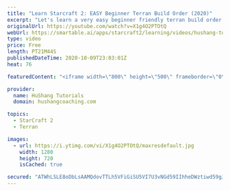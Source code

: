```yaml
---
title: "Learn Starcraft 2: EASY Beginner Terran Build Order (2020)"
excerpt: "Let's learn a very easy beginner friendly terran build order for starcraft 2. This is a very powerful but also very easy build order (relatively at least haha) to execute for new players! Hope to learn a lot and enjoy the video!  Coaching --------------------------------------------------------------------------"
originalUrl: https://youtube.com/watch?v=X1g4O2PTOtQ
webUrl: https://smartable.ai/apps/starcraft2/learning/videos/hushang-tutorials-learn-starcraft-2-easy-beginner-terran-build-order-2020/
type: video
price: Free
length: PT21M44S
publishedDateTime: 2020-10-09T23:03:01Z
heat: 76

featuredContent: "<iframe width=\"800\" height=\"500\" frameborder=\"0\" src=\"https://www.youtube.com/embed/X1g4O2PTOtQ\" allow=\"accelerometer; autoplay; encrypted-media; gyroscope; picture-in-picture\" allowfullscreen></iframe>"

provider:
  name: HuShang Tutorials
  domain: hushangcoaching.com

topics:
  - StarCraft 2
  - Terran

images:
  - url: https://i.ytimg.com/vi/X1g4O2PTOtQ/maxresdefault.jpg
    width: 1280
    height: 720
    isCached: true

secured: "ATWhLSLE8oDbLsAAMQdovTTLh5VFiGiSU5VI7U3vNGd59IIhheDWztiwd59gJGItGXvG+4Gihj0+SIrNVqp8EyXpQBYWyPn6F2lx4jof+oQEAid3iX2CgnbS0uY4H3k3/L/50BUfgadswFKoLK+cEiMvzyheRPO0clS4js2YS7UctP2f5R6FfoMq83epraYrizOGYb/eQNYSqOUPT1QRdrfoEZcQGZl3dB9Z5tuMQw4SPxhvacu2acOElcnM8ph6uDiEP6xfnhKbuGuGXGtw2y9vXbRKz6SDMIqmicacVvDoiDVVKeUqhL1NTjzd3TTedMIhbcLH0l6krafPMpwf7qj0CLIupjiQs5mI1Am7y6SgviDVg+URdoGZwNjouFOgrT79FJ3z3ngRUzGQXxjB1zLBexzsfw4tPb9MtzjMIzI=;JL4VQJ13bzfHpiJtW0iQbg=="
---
```


